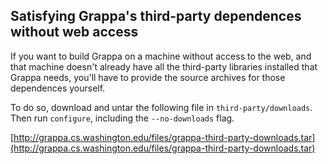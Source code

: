 
Satisfying Grappa's third-party dependences without web access
--------------------------------------------------------------

If you want to build Grappa on a machine without access to the web, and that machine doesn't already have all the third-party libraries installed that Grappa needs, you'll have to provide the source archives for those dependences yourself. 

To do so, download and untar the following file in ```third-party/downloads```. Then run ```configure```, including the ```--no-downloads``` flag.

[http://grappa.cs.washington.edu/files/grappa-third-party-downloads.tar](http://grappa.cs.washington.edu/files/grappa-third-party-downloads.tar)